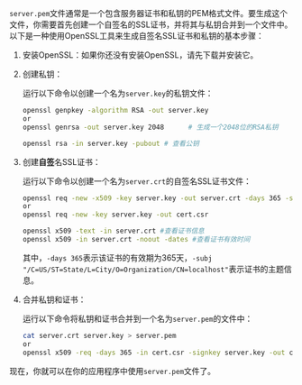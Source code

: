 `server.pem`文件通常是一个包含服务器证书和私钥的PEM格式文件。要生成这个文件，你需要首先创建一个自签名的SSL证书，并将其与私钥合并到一个文件中。 以下是一种使用OpenSSL工具来生成自签名SSL证书和私钥的基本步骤：

1. 安装OpenSSL：如果你还没有安装OpenSSL，请先下载并安装它。

2. 创建私钥：

   运行以下命令以创建一个名为`server.key`的私钥文件：

   ```bash
   openssl genpkey -algorithm RSA -out server.key
   or
   openssl genrsa -out server.key 2048		# 生成一个2048位的RSA私钥
   
   openssl rsa -in server.key -pubout # 查看公钥 
   ```

3. 创建**自签**名SSL证书：

   运行以下命令以创建一个名为`server.crt`的自签名SSL证书文件：

   ```bash
   openssl req -new -x509 -key server.key -out server.crt -days 365 -subj "/C=US/ST=State/L=City/O=Organization/CN=localhost"
   or
   openssl req -new -key server.key -out cert.csr
   
   openssl x509 -text -in server.crt #查看证书信息
   openssl x509 -in server.crt -noout -dates #查看证书有效时间
   ```

   其中，`-days 365`表示该证书的有效期为365天，`-subj "/C=US/ST=State/L=City/O=Organization/CN=localhost"`表示证书的主题信息。

4. 合并私钥和证书：

   运行以下命令将私钥和证书合并到一个名为`server.pem`的文件中：

   ```bash
   cat server.crt server.key > server.pem
   or
   openssl x509 -req -days 365 -in cert.csr -signkey server.key -out cert.pem
   ```

现在，你就可以在你的应用程序中使用`server.pem`文件了。